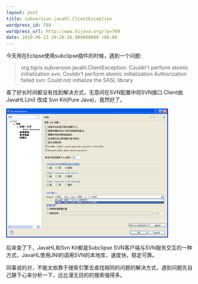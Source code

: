 ```yaml
---
layout: post
title: subversion.javahl.ClientException
wordpress_id: 769
wordpress_url: http://www.hijava.org/?p=769
date: 2010-06-23 20:26:26.000000000 +08:00
---
```

今天用在Eclipse使用subclipse插件的时候，遇到一个问题:
<blockquote>org.tigris.subversion.javahl.ClientException: Couldn't perform atomic initialization svn: Couldn't perform atomic initialization
Authorization failed
svn: Could not initialize the SASL library</blockquote>
查了好长时间都没有找到解决方式，无意间在SVN配置中将SVN接口 Client由JavaHL(Jni) 改成 Svn Kit(Pure Java)，竟然好了。

<a href="/uploads/2010/06/subclipse.jpg"><img class="alignnone size-full wp-image-770" title="subclipse" src="/uploads/2010/06/subclipse.jpg" alt="" width="438" height="349" /></a>

后来查了下，JavaHL和Svn Kit都是Subclipse SVN客户端与SVN服务交互的一种方式，JavaHL使用JNI的调用SVN的本地库，速度快，稳定可靠。

同事说的对，不能太依靠于搜索引擎去查找相同的问题的解决方式，遇到问题先自己静下心来分析一下，远比漫无目的的搜索强得多。
